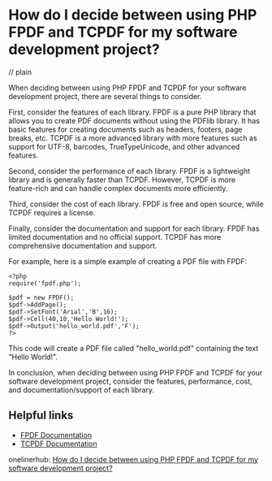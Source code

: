 # How do I decide between using PHP FPDF and TCPDF for my software development project?
// plain

When deciding between using PHP FPDF and TCPDF for your software development project, there are several things to consider.

First, consider the features of each library. FPDF is a pure PHP library that allows you to create PDF documents without using the PDFlib library. It has basic features for creating documents such as headers, footers, page breaks, etc. TCPDF is a more advanced library with more features such as support for UTF-8, barcodes, TrueTypeUnicode, and other advanced features.

Second, consider the performance of each library. FPDF is a lightweight library and is generally faster than TCPDF. However, TCPDF is more feature-rich and can handle complex documents more efficiently.

Third, consider the cost of each library. FPDF is free and open source, while TCPDF requires a license.

Finally, consider the documentation and support for each library. FPDF has limited documentation and no official support. TCPDF has more comprehensive documentation and support.

For example, here is a simple example of creating a PDF file with FPDF:

```
<?php
require('fpdf.php');

$pdf = new FPDF();
$pdf->AddPage();
$pdf->SetFont('Arial','B',16);
$pdf->Cell(40,10,'Hello World!');
$pdf->Output('hello_world.pdf','F');
?>
```

This code will create a PDF file called "hello_world.pdf" containing the text "Hello World!".

In conclusion, when deciding between using PHP FPDF and TCPDF for your software development project, consider the features, performance, cost, and documentation/support of each library.

## Helpful links
- [FPDF Documentation](http://www.fpdf.org/)
- [TCPDF Documentation](https://tcpdf.org/)

onelinerhub: [How do I decide between using PHP FPDF and TCPDF for my software development project?](https://onelinerhub.com/php-tcpdf/how-do-i-decide-between-using-php-fpdf-and-tcpdf-for-my-software-development-project)